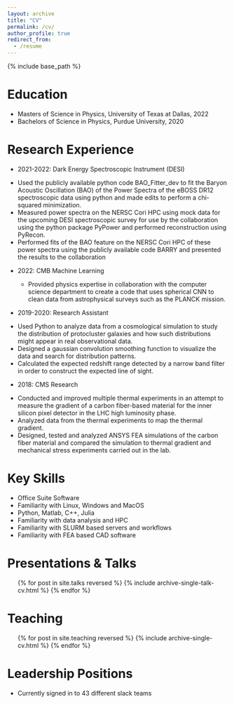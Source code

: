 ```yaml
---
layout: archive
title: "CV"
permalink: /cv/
author_profile: true
redirect_from:
  - /resume
---
```


{% include base_path %}

Education
======
* Masters of Science in Physics, University of Texas at Dallas, 2022
* Bachelors of Science in Physics, Purdue University, 2020

Research Experience
======
* 2021-2022: Dark Energy Spectroscopic Instrument (DESI)
- Used the publicly available python code BAO_Fitter_dev to fit the Baryon Acoustic
Oscillation (BAO) of the Power Spectra of the eBOSS DR12 spectroscopic data using python and made edits to perform a chi-squared minimization.
- Measured power spectra on the NERSC Cori HPC using mock data for the upcoming
DESI spectroscopic survey for use by the collaboration using the python package PyPower and performed reconstruction using PyRecon.
- Performed fits of the BAO feature on the NERSC Cori HPC of these power spectra using the publicly available code BARRY and presented the results to the
collaboration

* 2022: CMB Machine Learning
  * Provided physics expertise in collaboration with the computer science department to create a code that uses spherical CNN to clean data from astrophysical surveys such as the PLANCK mission.

* 2019-2020: Research Assistant
- Used Python to analyze data from a cosmological simulation to study the distribution of protocluster galaxies and how such distributions might appear in real observational data.
- Designed a gaussian convolution smoothing function to visualize the data and search for distribution patterns.
- Calculated the expected redshift range detected by a narrow band filter in order to construct the expected line of sight.

* 2018: CMS Research
- Conducted and improved multiple thermal experiments in an attempt to measure the gradient of a carbon fiber-based material for the inner silicon pixel detector in the LHC high luminosity phase.
- Analyzed data from the thermal experiments to map the thermal gradient.
- Designed, tested and analyzed ANSYS FEA simulations of the carbon fiber material and compared the simulation to thermal gradient and mechanical stress experiments carried out in the lab.

Key Skills
======
* Office Suite Software
* Familiarity with Linux, Windows and MacOS
* Python, Matlab, C++, Julia
* Familiarity with data analysis and HPC
* Familiarity with SLURM based servers and workflows
* Familiarity with FEA based CAD software

<!---
Publications
 ======
   <ul>{% for post in site.publications reversed %}
    {% include archive-single-cv.html %}
  {% endfor %}</ul>
-->

Presentations & Talks
======
  <ul>{% for post in site.talks reversed %}
    {% include archive-single-talk-cv.html  %}
  {% endfor %}</ul>

Teaching
======
  <ul>{% for post in site.teaching reversed %}
    {% include archive-single-cv.html %}
  {% endfor %}</ul>

Leadership Positions
======
* Currently signed in to 43 different slack teams
